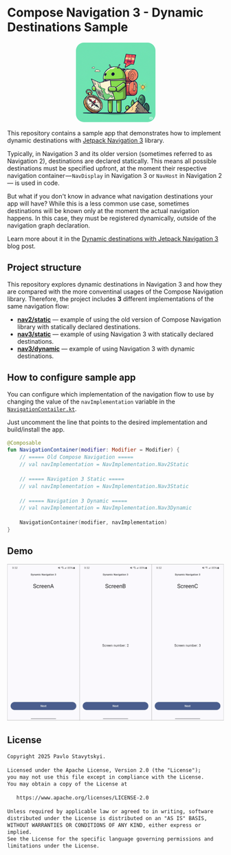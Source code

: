 # Compose Navigation 3 - Dynamic Destinations Sample

<p align="center">
  <img src="cover.png" width="185" style="border-radius:10%;">
</p>

This repository contains a sample app that demonstrates how to implement dynamic destinations with [Jetpack Navigation 3](https://developer.android.com/guide/navigation/navigation-3) library.

Typically, in Navigation 3 and its older version (sometimes referred to as Navigation 2), destinations are declared statically. This means all possible destinations must be specified upfront, at the moment their respective navigation container — `NavDisplay` in Navigation 3 or `NavHost` in Navigation 2 — is used in code.

But what if you don't know in advance what navigation destinations your app will have? While this is a less common use case, sometimes destinations will be known only at the moment the actual navigation happens. In this case, they must be registered dynamically, outside of the navigation graph declaration.

Learn more about it in the [Dynamic destinations with Jetpack Navigation 3](https://medium.com/@morfly/dynamic-destinations-with-jetpack-navigation-3-41b851eef933) blog post.

## Project structure
This repository explores dynamic destinations in Navigation 3 and how they are compared with the more conventinal usages of the Compose Navigation library. Therefore, the project includes **3** different implementations of the same navigation flow:

- [**nav2/static**](app/src/main/java/io/morfly/navsample/nav2/static/NavigationV2Static.kt) — example of using the old version of Compose Navigation library with statically declared destinations.
- [**nav3/static**](app/src/main/java/io/morfly/navsample/nav3/static/NavigationV3Static.kt) — example of using Navigation 3 with statically declared destinations.
- [**nav3/dynamic**](app/src/main/java/io/morfly/navsample/nav3/dynamic/NavigationV3Dynamic.kt) — example of using Navigation 3 with dynamic destinations.

## How to configure sample app
You can configure which implementation of the navigation flow to use by changing the value of the `navImplementation` variable in the [`NavigationContailer.kt`](app/src/main/java/io/morfly/navsample/NavigationContainer.kt).

Just uncomment the line that points to the desired implementation and build/install the app.

```kotlin
@Composable
fun NavigationContainer(modifier: Modifier = Modifier) {
    // ===== Old Compose Navigation =====
    // val navImplementation = NavImplementation.Nav2Static

    // ===== Navigation 3 Static =====
    // val navImplementation = NavImplementation.Nav3Static

    // ===== Navigation 3 Dynamic =====
    // val navImplementation = NavImplementation.Nav3Dynamic

    NavigationContainer(modifier, navImplementation)
}
```

## Demo
![Sample app demo](demo.png)

## License

```
Copyright 2025 Pavlo Stavytskyi.

Licensed under the Apache License, Version 2.0 (the "License");
you may not use this file except in compliance with the License.
You may obtain a copy of the License at

   https://www.apache.org/licenses/LICENSE-2.0

Unless required by applicable law or agreed to in writing, software
distributed under the License is distributed on an "AS IS" BASIS,
WITHOUT WARRANTIES OR CONDITIONS OF ANY KIND, either express or implied.
See the License for the specific language governing permissions and
limitations under the License.
```
